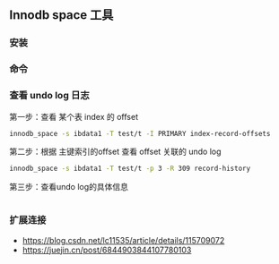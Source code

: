 ## Innodb space 工具



### 安装



### 命令



### 查看 undo log 日志

第一步：查看 某个表 index 的 offset

```sh
innodb_space -s ibdata1 -T test/t -I PRIMARY index-record-offsets
```



第二步：根据 主键索引的offset 查看 offset 关联的 undo log

```sh
innodb_space -s ibdata1 -T test/t -p 3 -R 309 record-history
```



第三步：查看undo log的具体信息

```sh

```





### 扩展连接

- https://blog.csdn.net/lc11535/article/details/115709072
- https://juejin.cn/post/6844903844107780103






